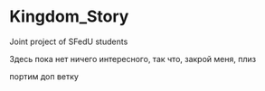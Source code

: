 # Kingdom_Story
Joint project of SFedU students

Здесь пока нет ничего интересного, так что, закрой меня, плиз

портим доп ветку
